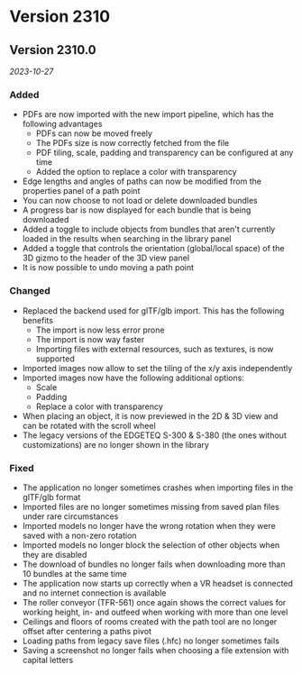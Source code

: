 # Version 2310

## Version 2310.0
_2023-10-27_

### Added

* PDFs are now imported with the new import pipeline, which has the following advantages
    * PDFs can now be moved freely
    * The PDFs size is now correctly fetched from the file
    * PDF tiling, scale, padding and transparency can be configured at any time
    * Added the option to replace a color with transparency
* Edge lengths and angles of paths can now be modified from the properties panel of a path point
* You can now choose to not load or delete downloaded bundles
* A progress bar is now displayed for each bundle that is being downloaded
* Added a toggle to include objects from bundles that aren't currently loaded in the results when searching in the library panel
* Added a toggle that controls the orientation (global/local space) of the 3D gizmo to the header of the 3D view panel
* It is now possible to undo moving a path point

### Changed

* Replaced the backend used for glTF/glb import. This has the following benefits
    * The import is now less error prone
    * The import is now way faster
    * Importing files with external resources, such as textures, is now supported
* Imported images now allow to set the tiling of the x/y axis independently
* Imported images now have the following additional options:
    * Scale
    * Padding
    * Replace a color with transparency
* When placing an object, it is now previewed in the 2D & 3D view and can be rotated with the scroll wheel
* The legacy versions of the EDGETEQ S-300 & S-380 (the ones without customizations) are no longer shown in the library

### Fixed

* The application no longer sometimes crashes when importing files in the glTF/glb format
* Imported files are no longer sometimes missing from saved plan files under rare circumstances
* Imported models no longer have the wrong rotation when they were saved with a non-zero rotation
* Imported models no longer block the selection of other objects when they are disabled
* The download of bundles no longer fails when downloading more than 10 bundles at the same time
* The application now starts up correctly when a VR headset is connected and no internet connection is available
* The roller conveyor (TFR-561) once again shows the correct values for working height, in- and outfeed when working with more than one level
* Ceilings and floors of rooms created with the path tool are no longer offset after centering a paths pivot
* Loading paths from legacy save files (.hfc) no longer sometimes fails
* Saving a screenshot no longer fails when choosing a file extension with capital letters